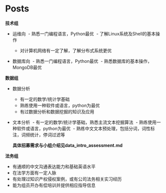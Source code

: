 # Posts

**技术组**

- 运维向
  - 熟悉一门编程语言，Python最优
  - 了解Linux系统及Shell的基本操作
  - 对计算机网络有一定了解，了解分布式系统更优
  
- 数据库向
  - 熟悉一门编程语言，Python最优
  - 熟悉数据库的基本操作，MongoDB最优

**数据组**

- 数据分析
  - 有一定的数学/统计学基础
  - 熟练使用一种软件或语言，python为最优
  - 有过数据分析和数据挖掘的知识及应用
  
- 文本分析
  - 有一定的数学/统计学基础，熟悉主流文本挖掘算法
  - 熟练使用一种软件或语言，python为最优
  - 熟练中文文本预处理，包括分词，词性标注，词频统计，停词过滤等

  **具体招募需求与小组介绍见data_intro_assessment.md**
  
  



**法务组**

- 有通顺的中文沟通表达能力和基础英语水平
- 在法学方面有一定人脉
- 有处理过知识产权侵权案例，或有公司法务相关实习经历
- 能为组员开办有偿培训并提供相应指导信息

